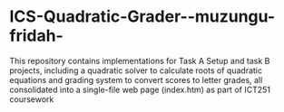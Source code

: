 # ICS-Quadratic-Grader--muzungu-fridah-
This repository contains implementations for Task A Setup and task B projects, including a quadratic solver to calculate roots of quadratic equations and grading system to convert scores to letter grades, all consolidated  into a single-file web page (index.htm) as part of ICT251 coursework
